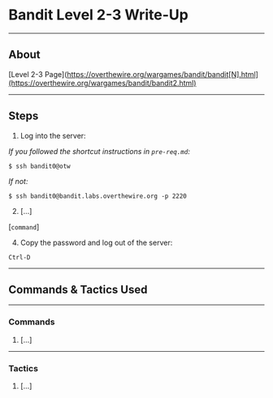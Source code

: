# Bandit Level 2-3 Write-Up

---

## About

[Level 2-3 Page](https://overthewire.org/wargames/bandit/bandit[N].html](https://overthewire.org/wargames/bandit/bandit2.html)



---

## Steps 

1. Log into the server:

*If you followed the shortcut instructions in `pre-req.md`:*

`$ ssh bandit0@otw`


*If not:*

`$ ssh bandit0@bandit.labs.overthewire.org -p 2220`


2.   [...]

[`command`]


4.  Copy the password and log out of the server:

`Ctrl-D`


---

## Commands & Tactics Used

---

### Commands

1. [...]

---

### Tactics

1.  [...]
